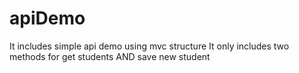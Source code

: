 # apiDemo
It includes simple api demo using mvc structure
It only includes two methods for get students AND save new student      

